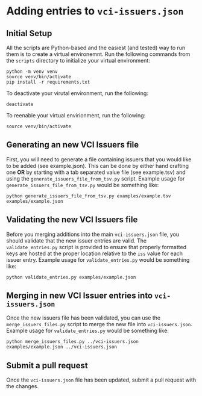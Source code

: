 # Adding entries to `vci-issuers.json`

## Initial Setup
All the scripts are Python-based and the easiest (and tested) way to run them is to create a virtual environemnt. Run the following commands from the `scripts` directory to initialize your virtual environment:

```
python -m venv venv
source venv/bin/activate
pip install -r requirements.txt
```

To deactivate your virutal environment, run the following:
```
deactivate
```

To reenable your virtual envirionment, run the following:
```
source venv/bin/activate
```
## Generating an new VCI Issuers file

First, you will need to generate a file containing issuers that you would like to be added (see example.json). This can be done by either hand crafting one **OR** by starting with a tab separated value file (see example.tsv) and using the `generate_issuers_file_from_tsv.py` script. Example usage for `generate_issuers_file_from_tsv.py` would be something like:

```
python generate_issuers_file_from_tsv.py examples/example.tsv examples/example.json
```

## Validating the new VCI Issuers file

Before you merging additions into the main `vci-issuers.json` file, you should validate that the new issuer entries are valid. The `validate_entries.py` script is provided to ensure that properly formatted keys are hosted at the proper location relative to the `iss` value for each issuer entry. Example usage for `validate_entries.py` would be something like:

```
python validate_entries.py examples/example.json
```

## Merging in new VCI Issuer entries into `vci-issuers.json`

Once the new issuers file has been validated, you can use the `merge_issuers_files.py` script to merge the new file into `vci-issuers.json`. Example usage for `validate_entries.py` would be something like:

```
python merge_issuers_files.py ../vci-issuers.json examples/example.json ../vci-issuers.json
```

## Submit a pull request

Once the `vci-issuers.json` file has been updated, submit a pull request with the changes.


